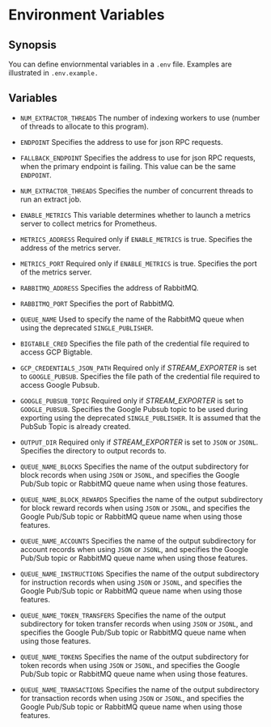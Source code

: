 # Environment Variables

## Synopsis

You can define enviornmental variables in a `.env` file. Examples are illustrated in `.env.example.`

## Variables
- `NUM_EXTRACTOR_THREADS`
The number of indexing workers to use (number of threads to allocate to this program).

- `ENDPOINT`
Specifies the address to use for json RPC requests.

- `FALLBACK_ENDPOINT`
Specifies the address to use for json RPC requests, when the primary endpoint is failing. This value can be the same `ENDPOINT`.

- `NUM_EXTRACTOR_THREADS`
Specifies the number of concurrent threads to run an extract job.

- `ENABLE_METRICS`
This variable determines whether to launch a metrics server to collect metrics for Prometheus.

- `METRICS_ADDRESS`
Required only if `ENABLE_METRICS` is true. Specifies the address of the metrics server.

- `METRICS_PORT`
Required only if `ENABLE_METRICS` is true. Specifies the port of the metrics server.

- `RABBITMQ_ADDRESS`
Specifies the address of RabbitMQ.

- `RABBITMQ_PORT`
Specifies the port of RabbitMQ.

- `QUEUE_NAME`
Used to specify the name of the RabbitMQ queue when using the deprecated `SINGLE_PUBLISHER`.

- `BIGTABLE_CRED`
Specifies the file path of the credential file required to access GCP Bigtable.

- `GCP_CREDENTIALS_JSON_PATH`
Required only if _STREAM_EXPORTER_ is set to `GOOGLE_PUBSUB`. Specifies the file path of the credential file required to access Google Pubsub.

- `GOOGLE_PUBSUB_TOPIC`
Required only if _STREAM_EXPORTER_ is set to `GOOGLE_PUBSUB`. Specifies the Google Pubsub topic to be used during exporting using the deprecated `SINGLE_PUBLISHER`. It is assumed that the PubSub Topic is already created.

- `OUTPUT_DIR`
Required only if _STREAM_EXPORTER_ is set to `JSON` or `JSONL`. Specifies the directory to output records to.

- `QUEUE_NAME_BLOCKS`
Specifies the name of the output subdirectory for block records when using `JSON` or `JSONL`, and specifies the Google Pub/Sub topic or RabbitMQ queue name when using those features.

- `QUEUE_NAME_BLOCK_REWARDS`
Specifies the name of the output subdirectory for block reward records when using `JSON` or `JSONL`, and specifies the Google Pub/Sub topic or RabbitMQ queue name when using those features.

- `QUEUE_NAME_ACCOUNTS`
Specifies the name of the output subdirectory for account records when using `JSON` or `JSONL`, and specifies the Google Pub/Sub topic or RabbitMQ queue name when using those features.

- `QUEUE_NAME_INSTRUCTIONS`
Specifies the name of the output subdirectory for instruction records when using `JSON` or `JSONL`, and specifies the Google Pub/Sub topic or RabbitMQ queue name when using those features.

- `QUEUE_NAME_TOKEN_TRANSFERS`
Specifies the name of the output subdirectory for token transfer records when using `JSON` or `JSONL`, and specifies the Google Pub/Sub topic or RabbitMQ queue name when using those features.

- `QUEUE_NAME_TOKENS`
Specifies the name of the output subdirectory for token records when using `JSON` or `JSONL`, and specifies the Google Pub/Sub topic or RabbitMQ queue name when using those features.

- `QUEUE_NAME_TRANSACTIONS`
Specifies the name of the output subdirectory for transaction records when using `JSON` or `JSONL`, and specifies the Google Pub/Sub topic or RabbitMQ queue name when using those features.
